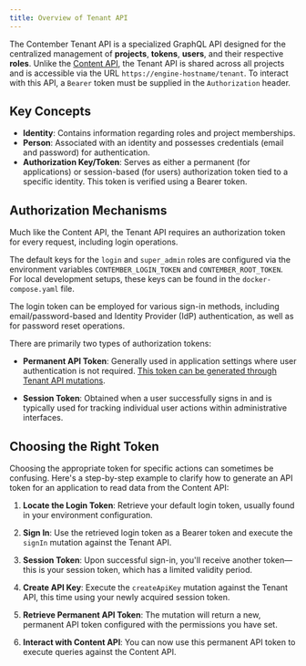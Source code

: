 ```yaml
---
title: Overview of Tenant API
---
```


The Contember Tenant API is a specialized GraphQL API designed for the centralized management of **projects**, **tokens**, **users**, and their respective **roles**. Unlike the [Content API](../content/overview.md), the Tenant API is shared across all projects and is accessible via the URL `https://engine-hostname/tenant`. To interact with this API, a `Bearer` token must be supplied in the `Authorization` header.

## Key Concepts

- **Identity**: Contains information regarding roles and project memberships.
- **Person**: Associated with an identity and possesses credentials (email and password) for authentication.
- **Authorization Key/Token**: Serves as either a permanent (for applications) or session-based (for users) authorization token tied to a specific identity. This token is verified using a Bearer token.

## Authorization Mechanisms

Much like the Content API, the Tenant API requires an authorization token for every request, including login operations.

The default keys for the `login` and `super_admin` roles are configured via the environment variables `CONTEMBER_LOGIN_TOKEN` and `CONTEMBER_ROOT_TOKEN`. For local development setups, these keys can be found in the `docker-compose.yaml` file.

The login token can be employed for various sign-in methods, including email/password-based and Identity Provider (IdP) authentication, as well as for password reset operations.

There are primarily two types of authorization tokens:

- **Permanent API Token**: Generally used in application settings where user authentication is not required. [This token can be generated through Tenant API mutations](api-keys.md).

- **Session Token**: Obtained when a user successfully signs in and is typically used for tracking individual user actions within administrative interfaces.

## Choosing the Right Token

Choosing the appropriate token for specific actions can sometimes be confusing. Here's a step-by-step example to clarify how to generate an API token for an application to read data from the Content API:

1. **Locate the Login Token**: Retrieve your default login token, usually found in your environment configuration.

2. **Sign In**: Use the retrieved login token as a Bearer token and execute the `signIn` mutation against the Tenant API.

3. **Session Token**: Upon successful sign-in, you'll receive another token—this is your session token, which has a limited validity period.

4. **Create API Key**: Execute the `createApiKey` mutation against the Tenant API, this time using your newly acquired session token.

5. **Retrieve Permanent API Token**: The mutation will return a new, permanent API token configured with the permissions you have set.

6. **Interact with Content API**: You can now use this permanent API token to execute queries against the Content API.
